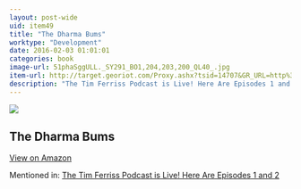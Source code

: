 ```yaml
---
layout: post-wide
uid: item49
title: "The Dharma Bums"
worktype: "Development"
date: 2016-02-03 01:01:01
categories: book
image-url: 51phaSggULL._SY291_BO1,204,203,200_QL40_.jpg
item-url: http://target.georiot.com/Proxy.ashx?tsid=14707&GR_URL=http%3A%2F%2Fwww.amazon.com%2FDharma-Bums-Jack-Kerouac%2Fdp%2FB000KXZ8YU%2F
description: "The Tim Ferriss Podcast is Live! Here Are Episodes 1 and 2"
---
```

<a href="http://target.georiot.com/Proxy.ashx?tsid=14707&GR_URL=http%3A%2F%2Fwww.amazon.com%2FDharma-Bums-Jack-Kerouac%2Fdp%2FB000KXZ8YU%2F" target="blank"><img src="../../../../img/thumbs/51phaSggULL._SY291_BO1,204,203,200_QL40_.jpg" class="prod-img"></a>
<h2>The Dharma Bums</h2>
<p><a class="btn btn-primary" href="http://target.georiot.com/Proxy.ashx?tsid=14707&GR_URL=http%3A%2F%2Fwww.amazon.com%2FDharma-Bums-Jack-Kerouac%2Fdp%2FB000KXZ8YU%2F" target="blank">View on Amazon</a><p>
<p>Mentioned in: <a href="http://fourhourworkweek.com/2014/04/22/tim-ferriss-podcast/" target="blank">The Tim Ferriss Podcast is Live! Here Are Episodes 1 and 2</a></p>
